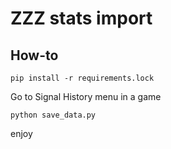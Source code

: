 # ZZZ stats import
## How-to
```
pip install -r requirements.lock
```
Go to Signal History menu in a game
```
python save_data.py
```
enjoy

